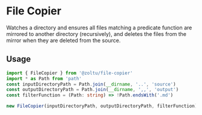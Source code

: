 # File Copier
Watches a directory and ensures all files matching a predicate function are mirrored to another directory (recursively), and deletes the files from the mirror when they are deleted from the source.

## Usage
```typescript
import { FileCopier } from '@zoltu/file-copier'
import * as Path from 'path'
const inputDirectoryPath = Path.join(__dirname, '..', 'source')
const outputDirectoryPath = Path.join(__dirname, ',,', 'output')
const filterFunction = (Path: string) => !Path.endsWith('.md')

new FileCopier(inputDirectoryPath, outputDirectoryPath, filterFunction)
```
